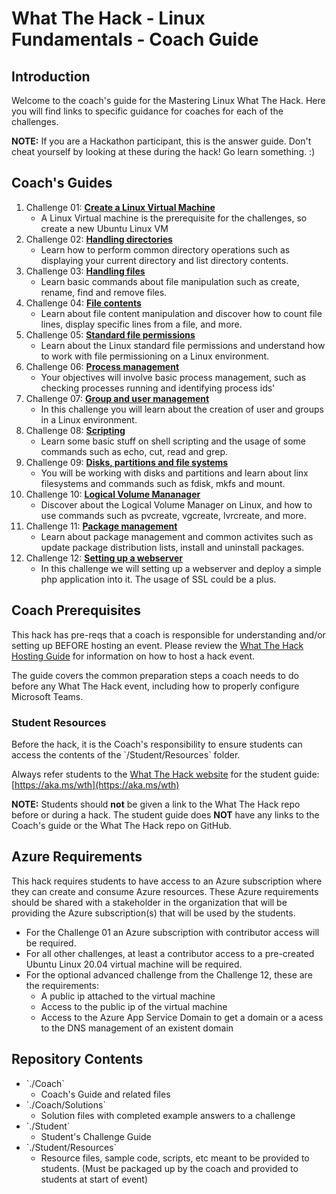 # What The Hack - Linux Fundamentals - Coach Guide

## Introduction
Welcome to the coach's guide for the Mastering Linux What The Hack. Here you will find links to specific guidance for coaches for each of the challenges.

**NOTE:** If you are a Hackathon participant, this is the answer guide. Don't cheat yourself by looking at these during the hack! Go learn something. :)

## Coach's Guides
1. Challenge 01: **[Create a Linux Virtual Machine](../Coach/Solution-01.md)**
	 - A Linux Virtual machine is the prerequisite for the challenges, so create a new Ubuntu Linux VM
1. Challenge 02: **[Handling directories](../Coach/Solution-02.md)**
	 - Learn how to perform common directory operations such as displaying your current directory and list directory contents.
1. Challenge 03: **[Handling files](../Coach/Solution-03.md)**
	 - Learn basic commands about file manipulation such as create, rename, find and remove files.
1. Challenge 04: **[File contents](../Coach/Solution-04.md)**
	 - Learn about file content manipulation and discover how to count file lines, display specific lines from a file, and more.
1. Challenge 05: **[Standard file permissions](../Coach/Solution-05.md)**
	 - Learn about the Linux standard file permissions and understand how to work with file permissioning on a Linux environment.
1. Challenge 06: **[Process management](../Coach/Solution-06.md)**
	 - Your objectives will involve basic process management, such as checking processes running and identifying process ids' 
1. Challenge 07: **[Group and user management](../Coach/Solution-07.md)**
	 - In this challenge you will learn about the creation of user and groups in a Linux environment.
1. Challenge 08: **[Scripting](../Coach/Solution-08.md)**
	 - Learn some basic stuff on shell scripting and the usage of some commands such as echo, cut, read and grep.
1. Challenge 09: **[Disks, partitions and file systems](../Coach/Solution-09.md)**
	 - You will be working with disks and partitions and learn about linx filesystems and commands such as fdisk, mkfs and mount.
1. Challenge 10: **[Logical Volume Mananager](../Coach/Solution-10.md)**
	 - Discover about the Logical Volume Manager on Linux, and how to use commands such as pvcreate, vgcreate, lvrcreate, and more.
1. Challenge 11: **[Package management](../Coach/Solution-11.md)**
	 - Learn about package management and common activites such as update package distribution lists, install and uninstall packages.
1. Challenge 12: **[Setting up a webserver](../Coach/Solution-12.md)**
	 - In this challenge we will setting up a webserver and deploy a simple php application into it. The usage of SSL could be a plus.

## Coach Prerequisites 

This hack has pre-reqs that a coach is responsible for understanding and/or setting up BEFORE hosting an event. Please review the [What The Hack Hosting Guide](https://aka.ms/wthhost) for information on how to host a hack event.

The guide covers the common preparation steps a coach needs to do before any What The Hack event, including how to properly configure Microsoft Teams.

### Student Resources

Before the hack, it is the Coach's responsibility to ensure students can access the contents of the \`/Student/Resources\` folder.

Always refer students to the [What The Hack website](https://aka.ms/wth) for the student guide: [https://aka.ms/wth](https://aka.ms/wth)

**NOTE:** Students should **not** be given a link to the What The Hack repo before or during a hack. The student guide does **NOT** have any links to the Coach's guide or the What The Hack repo on GitHub.  

## Azure Requirements

This hack requires students to have access to an Azure subscription where they can create and consume Azure resources. These Azure requirements should be shared with a stakeholder in the organization that will be providing the Azure subscription(s) that will be used by the students.

- For the Challenge 01 an Azure subscription with contributor access will be required.
- For all other challenges, at least a contributor access to a pre-created Ubuntu Linux 20.04 virtual machine will be required.
- For the optional advanced challenge from the Challenge 12, these are the requirements:
	- A public ip attached to the virtual machine
	- Access to the public ip of the virtual machine
	- Access to the Azure App Service Domain to get a domain or a acess to the DNS management of an existent domain

## Repository Contents

- \`./Coach\`
  - Coach's Guide and related files
- \`./Coach/Solutions\`
  - Solution files with completed example answers to a challenge
- \`./Student\`
  - Student's Challenge Guide
- \`./Student/Resources\`
  - Resource files, sample code, scripts, etc meant to be provided to students. (Must be packaged up by the coach and provided to students at start of event)
